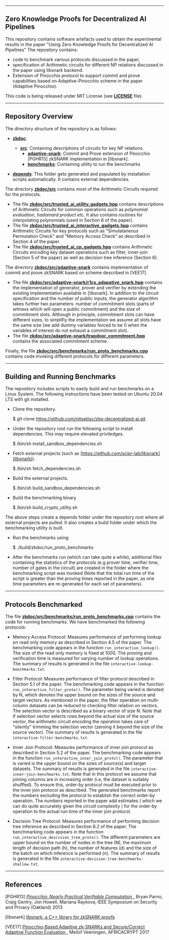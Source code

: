 --------------------------------------------------------------------------
Zero Knowledge Proofs for Decentralized AI Pipelines
--------------------------------------------------------------------------
This repository contains software artefacts used to obtain the experimental results in the paper "Using Zero Knowledge Proofs for Decentralized AI Pipelines"
The repository contains: 
- code to benchmark various protocols discussed in the paper,
- specification of Arithmetic circuits for different NP relations discussed in the paper using libsnark backend.
- Extension of Pinocchio protocol to support commit and prove capabilities based on Adaptive-Pinocchio scheme in the paper (Adaptive Pinocchio).

This code is being released under MIT License (see [__LICENSE__](LICENSE) file).


--------------------------------------------------------------------------------
Repository Overview
--------------------------------------------------------------------------------
The directory structure of the repository is as follows:

* [__zkdoc__](zkdoc):
    * [__src__](zkdoc/src): Containing descriptions of circuits for key NP relations.
        * [__adaptive-snark__](zkdoc/src/adaptive-snark): Commit and Prove extension of Pinocchio \[PGHR13] zkSNARK implementation in \[libsnark].
        * [__benchmarks__](zkdoc/src/benchmarks): Containing utility to run the benchmarks
    
* [__depends__](depends): This folder gets generated and populated by installation scripts automatically. It contains external dependencies.



The directory [__zkdoc/src__](zkdoc/src) contains most of the Arithmetic Circuits required for the protocols.
* The file [__zkdoc/src/trusted_ai_utility_gadgets.hpp__](zkdoc/src/trusted_ai_utility_gadgets.hpp) contains descriptions of Arithmetic Circuits for common operations such as _polynomial evaluation_, _hadamard product_ etc. It also contains routines for interpolating polynomials (used in Section 6 of the paper).
* The file [__zkdoc/src/trusted_ai_interactive_gadgets.hpp__](zkdoc/src/trusted_ai_interactive_gadgets.hpp) contains Arithmetic Circuits for key protocols such as "Simulataneous Permutation Check" and "Memory Access Check" as described in Section 4 of the paper.
* The file [__zkdoc/src/trusted_ai_cp_gadgets.hpp__](zkdoc/src/trusted_ai_cp_gadgets.hpp) contains Arithmetic Circuits encoding key dataset operations such as filter, inner-join (Section 5 of the paper) as well as decision tree inference (Section 6). 

The directory [__zkdoc/src/adaptive-snark__](zkdoc/src/adaptive-snark) contains implementation of commit and prove zkSNARK based on scheme described in \[VEE17].
* The file [__zkdoc/src/adaptive-snark/r1cs_adapative_snark.hpp__](zkdoc/src/adaptive-snark/r1cs_adaptive_snark.hpp) contains the implementation of generator, prover and verifier by extending the existing implementation available in \[libsnark]. In addition to the circuit specification and the number of public inputs, the generator algorithm takes further two parameters: number of commitment slots (parts of witness which will open a public commitment) and the size of commitment slots. Although in principle, commitment slots can have different sizes, to simplifiy the implementation we assume all slots have the same size (we add dummy variables forced to be 0 when the variables of interest do not exhaust a commitment slot). 
* The file [__zkdoc/src/adaptive-snark/trapdoor_commitment.hpp__](zkdoc/src/adaptive-snark/trapdoor_commitment.hpp) contains the associated commitment scheme.

Finally, the file [__zkdoc/src/benchmarks/run_proto_benchmarks.cpp__](zkdoc/src/benchmarks/run_proto_benchmarks.cpp) contains code invoking different protocols for different parameters.


--------------------------------------------------------------------------------
Building and Running Benchmarks
--------------------------------------------------------------------------------
The repository includes scripts to easily build and run benchmarks on a Linux System. The following instructions have been tested on Ubuntu 20.04 LTS with
git installed.

* Clone the repository.

   $ git clone https://github.com/nitsatiisc/zkp-decentralized-ai.git
   
* Under the repository root run the following script to install dependencies. This may require elevated priviledges.

   $ /bin/sh install_sandbox_dependencies.sh

* Fetch external projects (such as [https://github.com/scipr-lab/libsnark](libsnark)).

   $ /bin/sh fetch_dependencies.sh

* Build the external projects.

   $ /bin/sh build_sandbox_dependencies.sh
   
* Build the benchmarking binary

   $ /bin/sh build_crypto_utility.sh
   
The above steps create a depends folder under the repository root where all external projects are pulled. It also creates a build folder under which the benchmarking utility is built. 

* Run the benchmarks using:

   $ ./build/zkdoc/run_proto_benchmarks

* After the benchmarks run (which can take quite a while), additional files containing the statistics of the protocols (e.g prover time, verifier time, number of gates in the circuit) are created in the folder where the benchmarking script was invoked (Note that the total run time of the script is greater than the proving times reported in the paper, as one time parameters are re-generated for each set of parameters).

--------------------------------------------------------------------------------
Protocols Benchmarked
--------------------------------------------------------------------------------
The file [__zkdoc/src/benchmarks/run_proto_benchmarks.cpp__](zkdoc/src/benchmarks/run_proto_benchmarks.cpp) contains the code for running benchmarks. We have benchmarked the following protocols:

- Memory Access Protocol: Measures performance of performing lookup on read only memory as described in Section 4.5 of the paper. The benchmarking code appears in the function `run_interactive_lookup()`. The size of the read only memory is fixed at 1000. The proving and verification time is measured for varying number of lookup operations. The summary of results is generated in the file `interactive-lookup-benchmarks.txt`.

- Filter Protocol: Measures performance of filter protocol described in Section 5.1 of the paper. The benchmarking code appears in the function `run_interactive_filter_proto()`. The parameter being varied is denoted by N, which denotes the upper bound on the sizes of the source and target vectors. As mentioned in the paper, the filter operation on multi-column datasets can be reduced to checking filter relation on vectors. The selection vector is described as a binary vector of size N. Note that if selection vector selects rows beyond the actual size of the source vector, the arithmetic circuit encoding the operation takes care of "silently" trimming the selection vector (zeroing it beyond the size of the source vector). The summary of results is generated in the file `interactive-filter-benchmarks.txt`.

- Inner Join Protocol: Measures performance of inner join protocol as described in Section 5.2 of the paper. The benchmarking code appears in the function `run_interactive_inner_join_proto()`. The parameter that is varied is the upper bound on the sizes of source(s) and target datasets. The summary of results is generated in the file `interactive-inner-join-benchmarks.txt`. Note that in this protocol we assume that joining columns are in increasing order (i.e, the dataset is suitably shuffled). To ensure this, order-by protocol must be executed prior to the inner join protocol as described. The generated benchmarks report the numbers excluding the protocol to establish the correct order-by operation. The numbers reported in the paper add estimates ( which we can do quite accurately given the circuit complexity ) for the order-by operation to the actual run time of the inner join protocol.

- Decision Tree Protocol: Measures performance of performing decision tree inference as described in Section 6.2 of the paper. The benchmarking code appears in the function `run_interactive_descision_tree_proto()`. The different parameters are upper bound on the number of nodes in the tree (N), the maximum length of decision path (h), the number of features (d) and the size of the batch on which inference is performed (n). The summary of results is generated in the file `interactive-decision-tree-benchmarks-shallow.txt`. 


--------------------------------------------------------------------------------
References
--------------------------------------------------------------------------------


\[PGHR13] [
  _Pinocchio: Nearly Practical Verifiable Computation_
](http://eprint.iacr.org/2013/279),
  Bryan Parno, Craig Gentry, Jon Howell, Mariana Raykova,
  IEEE Symposium on Security and Privacy (Oakland) 2013

\[libsnark] [
   libsnark: a C++ library for zkSNARK proofs
](https://github.com/scipr-lab/libsnark)

[SCIPR Lab]: http://www.scipr-lab.org/ (Succinct Computational Integrity and Privacy Research Lab)

\[VEE17] [
   Pinocchio-Based Adaptive zk-SNARKs and Secure/Correct Adaptive Function Evaluation
](https://eprint.iacr.org/2017/013),
   Meilof Veeningen,
   AFRICACRYPT 2017
   
